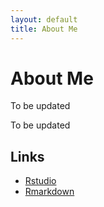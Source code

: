 ```yaml
---
layout: default
title: About Me
---
```


<div class="post">
	<h1 class="pageTitle">About Me</h1>
	<p class="intro">To be updated </p>
	<p>To be updated</p>
	<h2>Links</h2>
	<ul>
		<li> <a href="https://www.rstudio.com/online-learning/">Rstudio</a> </li>
  		<li> <a href="http://rmarkdown.rstudio.com">Rmarkdown</a> </li>
  	</ul>
</div>
